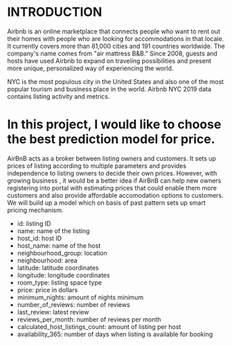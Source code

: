 # INTRODUCTION
Airbnb is an online marketplace that connects people who want to rent out their homes with people who are looking for accommodations in that locale. It currently covers more than 81,000 cities and 191 countries worldwide. The company's name comes from "air mattress B&B.”
Since 2008, guests and hosts have used Airbnb to expand on traveling possibilities and present more unique, personalized way of experiencing the world.

NYC is the most populous city in the United States and also one of the most popular tourism and business place in the world.
Airbnb NYC 2019 data contains listing activity and metrics.

# In this project, I would like to choose the best prediction model for price.

AirBnB acts as a broker between listing owners and customers. It sets up prices of listing according to multiple parameters and provides independence to listing owners to decide their own prices. However, with growing business , it would be a better idea if AirBnB can help new owners registering into portal with estimating prices that could enable them more customers and also provide affordable accomodation options to customers. We will build up a model which on basis of past pattern sets up smart pricing mechanism.



* id: listing ID
* name: name of the listing
* host_id: host ID
* host_name: name of the host
* neighbourhood_group: location
* neighbourhood: area
* latitude: latitude coordinates
* longitude: longitude coordinates
* room_type: listing space type
* price: price in dollars
* minimum_nights: amount of nights minimum
* number_of_reviews: number of reviews
* last_review: latest review
* reviews_per_month: number of reviews per month
* calculated_host_listings_count: amount of listing per host
* availability_365: number of days when listing is available for booking
